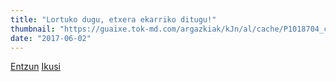 ```yaml
---
title: "Lortuko dugu, etxera ekarriko ditugu!"
thumbnail: "https://guaixe.tok-md.com/argazkiak/kJn/al/cache/P1018704_content.jpg"
date: "2017-06-02"
---
```

[Entzun](https://guaixe.eus/altsasu/1496432985206-lortuko-dugu-etxera-ekarriko-ditugu)
[Ikusi](https://guaixe.eus/altsasu/1496432689551-altsasukoak-aske-gorenaren-ebazpenaren-ondorengo-bigarren-manifestazioa)
